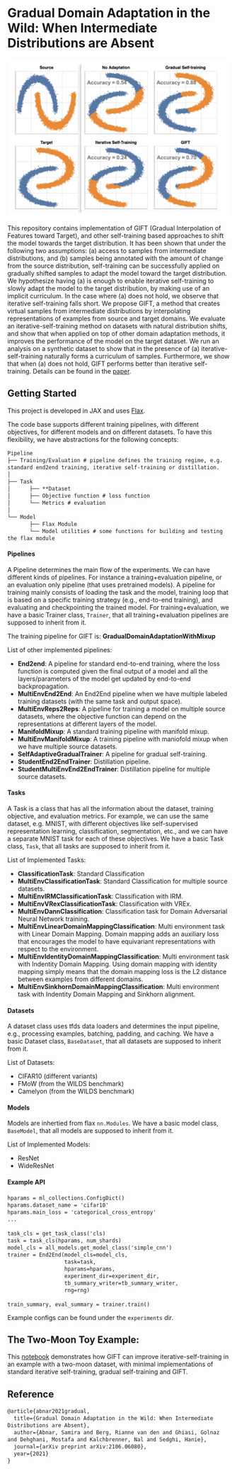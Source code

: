 Gradual Domain Adaptation in the Wild: When Intermediate Distributions are Absent
==
![](image/gift.png)


This repository contains implementation of GIFT (Gradual Interpolation of Features toward Target), and other self-training based approaches to shift the model towards the target distribution. It has been shown that under the following two assumptions: (a) access to samples from intermediate distributions, and (b) samples being annotated with the amount of change from the source distribution, self-training can be successfully applied on gradually shifted samples to adapt the model toward the target distribution. We hypothesize having (a) is enough to enable iterative self-training to slowly adapt the model to the target distribution, by making use of an implicit curriculum. In the case where (a) does not hold, we observe that iterative self-training falls short. We propose GIFT, a method that creates virtual samples from intermediate distributions by interpolating representations of examples from source and target domains. We evaluate an iterative-self-training method on datasets with natural distribution shifts, and show that when applied on top of other domain adaptation methods, it improves the performance of the model on the target dataset. We run an analysis on a synthetic dataset to show that in the presence of (a) iterative-self-training naturally forms a curriculum of samples. Furthermore, we show that when (a) does not hold, GIFT performs better than iterative self-training.
Details can be found in the [paper](https://arxiv.org/abs/2106.06080).

## Getting Started

This project is developed in JAX and uses
[Flax](https://github.com/google-research/flax).

The code base supports different training pipelines, with different objectives, for different models and on different datasets. 
To have this flexibility, we have abstractions for the following concepts:

    Pipeline
    ├── Training/Evaluation # pipeline defines the training regime, e.g. standard end2end training, iterative self-training or distillation.
    │
    ├── Task
    │      ├── **Dataset
    │      ├── Objective function # loss function
    │      └── Metrics # evaluation
    │
    └── Model
           ├── Flax Module
           └── Model utilities # some functions for building and testing the flax module

#### Pipelines
A Pipeline determines the  main flow of the experiments. We can have different 
kinds of pipelines. For instance a training+evaluation pipeline, or an 
evaluation only pipeline (that uses pretrained models).
A pipeline for training mainly consists of loading the task 
and the model, training loop that is based on a specific training  strategy 
(e.g., end-to-end training), and evaluating and checkpointing the trained model.
For training+evaluation, we have a basic Trainer class, `Trainer`, that all 
training+evaluation pipelines are supposed to inherit from it. 

The training pipeline for GIFT is: **GradualDomainAdaptationWithMixup**

List of other implemented pipelines:

* **End2end**: 
A pipeline for standard end-to-end training, where the loss function 
is computed given the final output of a model and all the layers/parameters of 
the model get updated by end-to-end backpropagation.
* **MultiEnvEnd2End**: An End2End pipeline when we have multiple labeled training datasets (with the same task and output space).
* **MultiEnvReps2Reps**: A pipeline for training a model on multiple source datasets, where the objective function can depend on the representations at different layers of the model.
* **ManifoldMixup**: A standard training pipeline with manifold mixup.
* **MultiEnvManifoldMixup**: A training pipeline with maniofold mixup when we have multiple source datasets.
* **SelfAdaptiveGradualTrainer**: A pipeline for gradual self-training.
* **StudentEnd2EndTrainer**: Distillation pipeline.
* **StudentMultiEnvEnd2EndTrainer**:  Distillation pipeline for multiple source datasets.

#### Tasks
A Task is a class that has all the information about the dataset, 
training objective, and evaluation metrics. For example, we can use the same 
dataset, e.g. MNIST, with different objectives like self-supervised 
representation learning, classification, segmentation, etc., and we can have 
a separate MNIST task for each of these objectives. We have a basic Task class, 
`Task`, that all tasks are supposed to inherit from it. 

List of Implemented Tasks:

* **ClassificationTask**: Standard Classification
* **MultiEnvClassificationTask**: Standard Classification for multiple source datasets.
* **MultiEnvIRMClassificationTask**: Classification with IRM.
* **MultiEnvVRexClassificationTask**: Classification with VREx.
* **MultiEnvDannClassification**: Classification task for Domain Adversarial Neural Network training.
* **MultiEnvLinearDomainMappingClassification**: Multi environment task with Linear Domain Mapping. Domain mapping adds an auxiliary loss that encourages
  the model to have equivariant representations with respect to the environment.
* **MultiEnvIdentityDomainMappingClassification**: Multi environment task with Indentity Domain Mapping. Using domain mapping with identity mapping simply means that the domain mapping loss is the L2 distance between examples from different domains.
* **MultiEnvSinkhornDomainMappingClassification**: Multi environment task with Indentity Domain Mapping and Sinkhorn alignment.

#### Datasets
A dataset class uses tfds data loaders and determines the input pipeline, e.g., 
processing examples, batching, padding, and caching. 
We have a basic Dataset class, `BaseDataset`, that all datasets 
are supposed to inherit from it. 

List of Datasets:

* CIFAR10 (different variants)
* FMoW (from the WILDS benchmark)
* Camelyon (from the WILDS benchmark)

#### Models
Models are inhertied from flax `nn.Modules`.
We have a basic model class, `BaseModel`, that all models  are supposed to 
inherit from it. 

List of Implemented Models:
* ResNet
* WideResNet



#### Example API
```
hparams = ml_collections.ConfigDict()
hparams.dataset_name = 'cifar10'
hparams.main_loss = 'categorical_cross_entropy'
...

task_cls = get_task_class('cls)
task = task_cls(hparams, num_shards)
model_cls = all_models.get_model_class('simple_cnn')
trainer = End2End(model_cls=model_cls,
                  task=task,
                  hparams=hparams,
                  experiment_dir=experiment_dir,
                  tb_summary_writer=tb_summary_writer,
                  rng=rng)

train_summary, eval_summary = trainer.train()
```

Example configs can be  found under the `experiments` dir.

## The Two-Moon Toy Example:
This [notebook](https://colab.research.google.com/github/samiraabnar/Gift/blob/main/notebooks/noisy_two_moon.ipynb)
demonstrates how GIFT can improve iterative-self-training in an example with a 
two-moon dataset, with minimal implementations of standard iterative
self-training, gradual self-training and GIFT.


## Reference

```
@article{abnar2021gradual,
  title={Gradual Domain Adaptation in the Wild: When Intermediate Distributions are Absent},
  author={Abnar, Samira and Berg, Rianne van den and Ghiasi, Golnaz and Dehghani, Mostafa and Kalchbrenner, Nal and Sedghi, Hanie},
  journal={arXiv preprint arXiv:2106.06080},
  year={2021}
}
```
